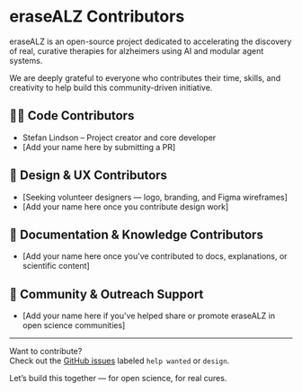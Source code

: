 # eraseALZ Contributors

eraseALZ is an open-source project dedicated to accelerating the discovery of real, curative therapies for alzheimers using AI and modular agent systems.

We are deeply grateful to everyone who contributes their time, skills, and creativity to help build this community-driven initiative.

## 👩‍💻 Code Contributors
- Stefan Lindson – Project creator and core developer  
- [Add your name here by submitting a PR]

## 🎨 Design & UX Contributors
- [Seeking volunteer designers — logo, branding, and Figma wireframes]
- [Add your name here once you contribute design work]

## 📄 Documentation & Knowledge Contributors
- [Add your name here once you've contributed to docs, explanations, or scientific content]

## 📣 Community & Outreach Support
- [Add your name here if you've helped share or promote eraseALZ in open science communities]

---

Want to contribute?  
Check out the [GitHub issues](https://github.com/E-1-1-E/eraseALZ/issues) labeled `help wanted` or `design`.

Let’s build this together — for open science, for real cures.
